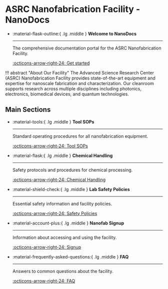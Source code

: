 <!-- # ASRC Nanofabrication Facility - NanoDocs

Wecome to the site containg all Nanofab Documentation.  

## Main Sections

- [Tool SOPs](tool_sops/)
- [Chemical Handling](chemicals/)
- [Lab Safety Policies](policy/)
- [Nanofab Signup](signup/)
- [FAQ](faq/) -->


# ASRC Nanofabrication Facility - NanoDocs

<div class="grid cards" markdown>

-   :material-flask-outline:{ .lg .middle } __Welcome to NanoDocs__

    ---

    The comprehensive documentation portal for the ASRC Nanofabrication Facility.
    
    [:octicons-arrow-right-24: Get started](#main-sections)

</div>

!!! abstract "About Our Facility"
    The Advanced Science Research Center (ASRC) Nanofabrication Facility provides state-of-the-art equipment and expertise for nanoscale fabrication and characterization. Our cleanroom supports research across multiple disciplines including photonics, electronics, biomedical devices, and quantum technologies.

## Main Sections

<div class="grid cards" markdown>

-   :material-tools:{ .lg .middle } __Tool SOPs__

    ---

    Standard operating procedures for all nanofabrication equipment.
    
    [:octicons-arrow-right-24: Tool SOPs](tool_sops/)

-   :material-flask:{ .lg .middle } __Chemical Handling__

    ---

    Safety protocols and procedures for chemical processing.
    
    [:octicons-arrow-right-24: Chemical Handling](chemicals/)

-   :material-shield-check:{ .lg .middle } __Lab Safety Policies__

    ---

    Essential safety information and facility policies.
    
    [:octicons-arrow-right-24: Safety Policies](policy/)

-   :material-account-plus:{ .lg .middle } __Nanofab Signup__

    ---

    Information about accessing and using the facility.
    
    [:octicons-arrow-right-24: Signup](signup/)

-   :material-frequently-asked-questions:{ .lg .middle } __FAQ__

    ---

    Answers to common questions about the facility.
    
    [:octicons-arrow-right-24: FAQ](faq/)

</div>